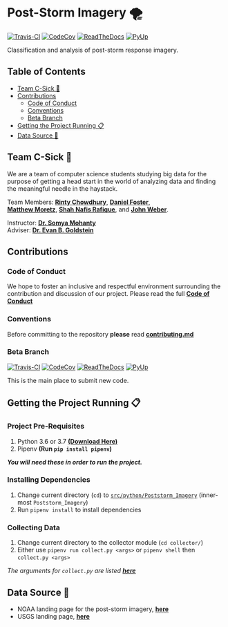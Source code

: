 # Post-Storm Imagery 🌪️ <!-- omit in toc -->

[![Travis-CI](https://travis-ci.org/UNCG-CSE/Poststorm_Imagery.svg?branch=master)](
https://travis-ci.org/UNCG-CSE/Poststorm_Imagery)
[![CodeCov](https://codecov.io/gh/UNCG-CSE/Poststorm_Imagery/branch/master/graph/badge.svg?token=LWncqYANtK)](
https://codecov.io/gh/UNCG-CSE/Poststorm_Imagery/branch/master)
[![ReadTheDocs](https://readthedocs.org/projects/post-storm-imagery/badge/?version=master)](
https://post-storm-imagery.readthedocs.io/en/latest/?badge=master)
[![PyUp](https://pyup.io/repos/github/UNCG-CSE/Poststorm_Imagery/shield.svg?branch=master)](
https://pyup.io/repos/github/UNCG-CSE/Poststorm_Imagery/)

Classification and analysis of post-storm response imagery.

## Table of Contents <!-- omit in toc -->

- [Team C-Sick 🤢](#team-c-sick-)
- [Contributions](#contributions)
    - [Code of Conduct](#code-of-conduct)
    - [Conventions](#conventions)
    - [Beta Branch](#beta-branch)
- [Getting the Project Running 📋](#getting-the-project-running-)
- [Data Source 💾](#data-source-)

## Team C-Sick 🤢

We are a team of computer science students studying big data for the purpose of getting a head start in the world of
analyzing data and finding the meaningful needle in the haystack.

Team Members: 
 [**Rinty Chowdhury**](https://github.com/rintychy), 
 [**Daniel Foster**](https://github.com/dlfosterbot),  
 [**Matthew Moretz**](https://github.com/Matmorcat), 
 [**Shah Nafis Rafique**](https://github.com/ShahNafisRafique), and 
 [**John Weber**](https://github.com/JWeb56).

Instructor: [**Dr. Somya Mohanty**](https://github.com/somyamohanty)  
Adviser: [**Dr. Evan B. Goldstein**](https://github.com/ebgoldstein)

## Contributions

### Code of Conduct

We hope to foster an inclusive and respectful environment surrounding the contribution and discussion of our project. 
Please read the full [**Code of Conduct**](docs/code_of_conduct.md)

### Conventions

Before committing to the repository **please** read [**contributing.md**](docs/contributing.md)

### Beta Branch

[![Travis-CI](https://travis-ci.org/UNCG-CSE/Poststorm_Imagery.svg?branch=beta)](
https://travis-ci.org/UNCG-CSE/Poststorm_Imagery)
[![CodeCov](https://codecov.io/gh/UNCG-CSE/Poststorm_Imagery/branch/beta/graph/badge.svg?token=LWncqYANtK)](
https://codecov.io/gh/UNCG-CSE/Poststorm_Imagery/branch/beta)
[![ReadTheDocs](https://readthedocs.org/projects/post-storm-imagery/badge/?version=beta)](
https://post-storm-imagery.readthedocs.io/en/latest/?badge=beta)
[![PyUp](https://pyup.io/repos/github/UNCG-CSE/Poststorm_Imagery/shield.svg?branch=beta)](
https://pyup.io/repos/github/UNCG-CSE/Poststorm_Imagery/)

This is the main place to submit new code.

## Getting the Project Running 📋

### Project Pre-Requisites

1. Python 3.6 or 3.7 [**(Download Here)**](https://www.python.org/downloads/)
2. Pipenv **(Run `pip install pipenv`)**

***You will need these in order to run the project.***

### Installing Dependencies

1. Change current directory (`cd`) to [`src/python/Poststorm_Imagery`](./src/python/Poststorm_Imagery) (inner-most `Poststorm_Imagery`)
2. Run `pipenv install` to install dependencies

### Collecting Data

1. Change current directory to the collector module (`cd collector/`)
2. Either use `pipenv run collect.py <args>` or `pipenv shell` then `collect.py <args>`

*The arguments for `collect.py` are listed [**here**](./docs/collector.md)*


## Data Source 💾

- NOAA landing page for the post-storm imagery, [**here**]( https://storms.ngs.noaa.gov)
- USGS landing page, [**here**](https://coastal.er.usgs.gov/hurricanes/tools/oblique.php)
